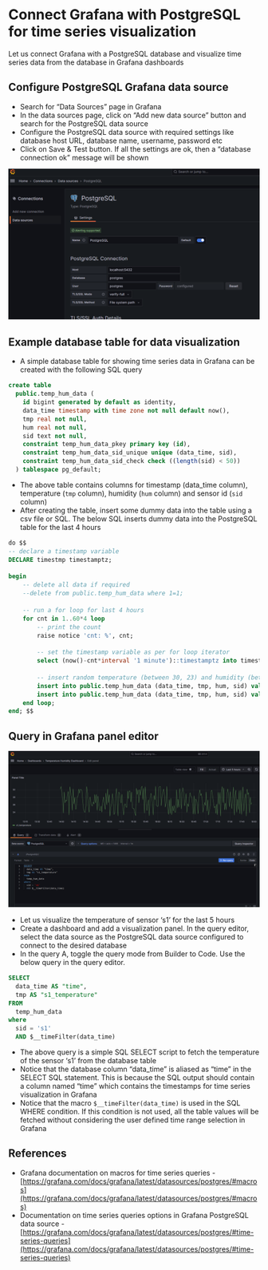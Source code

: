
# Connect Grafana with PostgreSQL for time series visualization

Let us connect Grafana with a PostgreSQL database and visualize time series data from the database in Grafana dashboards

## Configure PostgreSQL Grafana data source

-   Search for “Data Sources” page in Grafana
-   In the data sources page, click on “Add new data source” button and search for the PostgreSQL data source
-   Configure the PostgreSQL data source with required settings like database host URL, database name, username, password etc
-   Click on Save & Test button. If all the settings are ok, then a “database connection ok” message will be shown

![grafana_postgres_datasource_config.png](https://github.com/nagasudhirpulla/taming_python/blob/master/blog/skills/assets/img/grafana_postgres_datasource_config.png?raw=true)

## Example database table for data visualization

-   A simple database table for showing time series data in Grafana can be created with the following SQL query

```sql
create table
  public.temp_hum_data (
    id bigint generated by default as identity,
    data_time timestamp with time zone not null default now(),
    tmp real not null,
    hum real not null,
    sid text not null,
    constraint temp_hum_data_pkey primary key (id),
    constraint temp_hum_data_sid_unique unique (data_time, sid),
    constraint temp_hum_data_sid_check check ((length(sid) < 50))
  ) tablespace pg_default;

```

-   The above table contains columns for timestamp (data_time column), temperature (`tmp` column), humidity (`hum` column) and sensor id (`sid` column)
-   After creating the table, insert some dummy data into the table using a csv file or SQL. The below SQL inserts dummy data into the PostgreSQL table for the last 4 hours

```sql
do $$
-- declare a timestamp variable
DECLARE timestmp timestamptz;

begin
	-- delete all data if required
	--delete from public.temp_hum_data where 1=1;
	
	-- run a for loop for last 4 hours
	for cnt in 1..60*4 loop
		-- print the count
		raise notice 'cnt: %', cnt;
		
		-- set the timestamp variable as per for loop iterator
		select (now()-cnt*interval '1 minute')::timestamptz into timestmp;
		
		-- insert random temperature (between 30, 23) and humidity (between 42, 48) data for sensors s1 and s2. 
		insert into public.temp_hum_data (data_time, tmp, hum, sid) values (timestmp, random()*(30-23+1)+23::float4, random()*(48-42+1)+42::float4, 's1');
		insert into public.temp_hum_data (data_time, tmp, hum, sid) values (timestmp, random()*(30-23+1)+23::float4, random()*(48-42+1)+42::float4, 's2');
	end loop;
end; $$

```

## Query in Grafana panel editor

![grafana_postgres_query_editor](https://github.com/nagasudhirpulla/taming_python/blob/master/blog/skills/assets/img/grafana_postgres_query_editor.png?raw=true)

-   Let us visualize the temperature of sensor ‘s1’ for the last 5 hours
-   Create a dashboard and add a visualization panel. In the query editor, select the data source as the PostgreSQL data source configured to connect to the desired database
-   In the query A, toggle the query mode from Builder to Code. Use the below query in the query editor.

```sql
SELECT
  data_time AS "time",
  tmp AS "s1_temperature"
FROM
  temp_hum_data
where
  sid = 's1'
  AND $__timeFilter(data_time)

```

-   The above query is a simple SQL SELECT script to fetch the temperature of the sensor ‘s1’ from the database table
-   Notice that the database column “data_time” is aliased as “time” in the SELECT SQL statement. This is because the SQL output should contain a column named “time” which contains the timestamps for time series visualization in Grafana
-   Notice that the macro `$__timeFilter(data_time)` is used in the SQL WHERE condition. If this condition is not used, all the table values will be fetched without considering the user defined time range selection in Grafana

## References

-   Grafana documentation on macros for time series queries - [https://grafana.com/docs/grafana/latest/datasources/postgres/#macros](https://grafana.com/docs/grafana/latest/datasources/postgres/#macros)
-   Documentation on time series queries options in Grafana PostgreSQL data source - [https://grafana.com/docs/grafana/latest/datasources/postgres/#time-series-queries](https://grafana.com/docs/grafana/latest/datasources/postgres/#time-series-queries)
<!--stackedit_data:
eyJoaXN0b3J5IjpbLTEwNTU3MDg5MDZdfQ==
-->